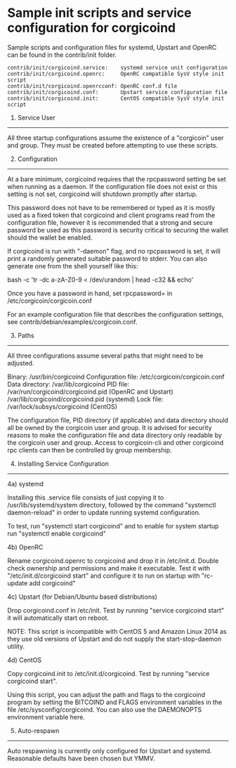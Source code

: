 Sample init scripts and service configuration for corgicoind
==========================================================

Sample scripts and configuration files for systemd, Upstart and OpenRC
can be found in the contrib/init folder.

    contrib/init/corgicoind.service:    systemd service unit configuration
    contrib/init/corgicoind.openrc:     OpenRC compatible SysV style init script
    contrib/init/corgicoind.openrcconf: OpenRC conf.d file
    contrib/init/corgicoind.conf:       Upstart service configuration file
    contrib/init/corgicoind.init:       CentOS compatible SysV style init script

1. Service User
---------------------------------

All three startup configurations assume the existence of a "corgicoin" user
and group.  They must be created before attempting to use these scripts.

2. Configuration
---------------------------------

At a bare minimum, corgicoind requires that the rpcpassword setting be set
when running as a daemon.  If the configuration file does not exist or this
setting is not set, corgicoind will shutdown promptly after startup.

This password does not have to be remembered or typed as it is mostly used
as a fixed token that corgicoind and client programs read from the configuration
file, however it is recommended that a strong and secure password be used
as this password is security critical to securing the wallet should the
wallet be enabled.

If corgicoind is run with "-daemon" flag, and no rpcpassword is set, it will
print a randomly generated suitable password to stderr.  You can also
generate one from the shell yourself like this:

bash -c 'tr -dc a-zA-Z0-9 < /dev/urandom | head -c32 && echo'

Once you have a password in hand, set rpcpassword= in /etc/corgicoin/corgicoin.conf

For an example configuration file that describes the configuration settings, 
see contrib/debian/examples/corgicoin.conf.

3. Paths
---------------------------------

All three configurations assume several paths that might need to be adjusted.

Binary:              /usr/bin/corgicoind
Configuration file:  /etc/corgicoin/corgicoin.conf
Data directory:      /var/lib/corgicoind
PID file:            /var/run/corgicoind/corgicoind.pid (OpenRC and Upstart)
                     /var/lib/corgicoind/corgicoind.pid (systemd)
Lock file:           /var/lock/subsys/corgicoind (CentOS)

The configuration file, PID directory (if applicable) and data directory
should all be owned by the corgicoin user and group.  It is advised for security
reasons to make the configuration file and data directory only readable by the
corgicoin user and group.  Access to corgicoin-cli and other corgicoind rpc clients
can then be controlled by group membership.

4. Installing Service Configuration
-----------------------------------

4a) systemd

Installing this .service file consists of just copying it to
/usr/lib/systemd/system directory, followed by the command
"systemctl daemon-reload" in order to update running systemd configuration.

To test, run "systemctl start corgicoind" and to enable for system startup run
"systemctl enable corgicoind"

4b) OpenRC

Rename corgicoind.openrc to corgicoind and drop it in /etc/init.d.  Double
check ownership and permissions and make it executable.  Test it with
"/etc/init.d/corgicoind start" and configure it to run on startup with
"rc-update add corgicoind"

4c) Upstart (for Debian/Ubuntu based distributions)

Drop corgicoind.conf in /etc/init.  Test by running "service corgicoind start"
it will automatically start on reboot.

NOTE: This script is incompatible with CentOS 5 and Amazon Linux 2014 as they
use old versions of Upstart and do not supply the start-stop-daemon utility.

4d) CentOS

Copy corgicoind.init to /etc/init.d/corgicoind. Test by running "service corgicoind start".

Using this script, you can adjust the path and flags to the corgicoind program by 
setting the BITCOIND and FLAGS environment variables in the file 
/etc/sysconfig/corgicoind. You can also use the DAEMONOPTS environment variable here.

5. Auto-respawn
-----------------------------------

Auto respawning is currently only configured for Upstart and systemd.
Reasonable defaults have been chosen but YMMV.


